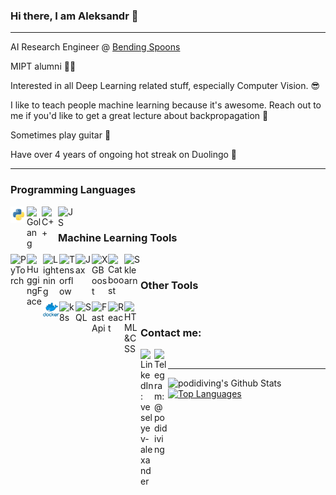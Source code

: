 ### Hi there, I am Aleksandr 👋

---

AI Research Engineer @ [Bending Spoons](https://bendingspoons.com)

MIPT alumni 🧑‍🔬

Interested in all Deep Learning related stuff, especially Computer Vision. 😎

I like to teach people machine learning because it's awesome. Reach out to me if you'd like to get a great lecture about backpropagation 🤩

Sometimes play guitar 🎸

Have over 4 years of ongoing hot streak on Duolingo 🦜

---

### Programming Languages  
<img align="left" alt="Python" width="26px" src="https://raw.githubusercontent.com/github/explore/80688e429a7d4ef2fca1e82350fe8e3517d3494d/topics/python/python.png" />
<img align="left" alt="Golang" width="24px" src="https://upload.wikimedia.org/wikipedia/commons/thumb/0/05/Go_Logo_Blue.svg/215px-Go_Logo_Blue.svg.png" />  
<img align="left" alt="C++" width="26px" src="https://upload.wikimedia.org/wikipedia/commons/1/18/ISO_C%2B%2B_Logo.svg" />
<img align="left" alt="JS" width="26px" src="https://w7.pngwing.com/pngs/640/199/png-transparent-javascript-logo-html-javascript-logo-angle-text-rectangle-thumbnail.png" />


<br />


### Machine Learning Tools  
<img align="left" alt="PyTorch" width="26px" src="https://2.bp.blogspot.com/-ofgG__VD7Zw/XCEs2OY92RI/AAAAAAAAAxU/9FT2qCmFlsEqGyr47117H086OnMu_xGCwCPcBGAYYCw/s1600/pytorch-logo.png" />
<img align="left" alt="HuggingFace" width="26px" src="https://avatars.githubusercontent.com/u/25720743?s=200&v=4" />
<img align="left" alt="Lightning" width="26px" src="https://avatars.githubusercontent.com/u/58386951?s=200&v=4" />
<img align="left" alt="Tensorflow" width="26px" src="https://cdn-images-1.medium.com/max/1200/1*iDQvKoz7gGHc6YXqvqWWZQ.png" />
<img align="left" alt="Jax" width="26px" src="https://encrypted-tbn0.gstatic.com/images?q=tbn:ANd9GcTB7nIlQLt9IuoFyec0QZgXbE2qcvS4pqp4VQ&usqp=CAU" />
<img align="left" alt="XGBoost" width="26px" src="https://upload.wikimedia.org/wikipedia/commons/6/69/XGBoost_logo.png" />
<img align="left" alt="Catboost" width="26px" src="https://upload.wikimedia.org/wikipedia/commons/c/cc/CatBoostLogo.png" />
<img align="left" alt="Sklearn" width="26px" src="https://e7.pngegg.com/pngimages/905/45/png-clipart-scikit-learn-python-scikit-logo-brand-learning-text-computer-thumbnail.png" />


<br />


### Other Tools
<img align="left" alt="Docker" width="26px" src="https://raw.githubusercontent.com/github/explore/80688e429a7d4ef2fca1e82350fe8e3517d3494d/topics/docker/docker.png" />
<img align="left" alt="k8s" width="26px" src="https://i0.wp.com/www.upnxtblog.com/wp-content/uploads/2017/11/kubernetes.jpg?fit=722%2C612&ssl=1" />
<img align="left" alt="SQL" width="26px" src="https://w7.pngwing.com/pngs/286/519/png-transparent-microsoft-azure-sql-database-microsoft-sql-server-azure-sql-data-warehouse-logo-text-logo-microsoft-azure.png" />
<img align="left" alt="FastApi" width="26px" src="https://cdn.worldvectorlogo.com/logos/fastapi.svg" />
<img align="left" alt="React" width="26px" src="https://w7.pngwing.com/pngs/403/269/png-transparent-react-react-native-logos-brands-in-colors-icon-thumbnail.png" />
<img align="left" alt="HTML&CSS" width="26px" src="https://upload.wikimedia.org/wikipedia/commons/thumb/1/10/CSS3_and_HTML5_logos_and_wordmarks.svg/1200px-CSS3_and_HTML5_logos_and_wordmarks.svg.png" />


<br />

### Contact me:

[<img align="left" alt="LinkedIn: veselyev-alexander" width="22px" src="https://cdn.jsdelivr.net/npm/simple-icons@v3/icons/linkedin.svg" />][linkedin]
[<img align="left" alt="Telegram: @podidiving" width="22px" src="https://w7.pngwing.com/pngs/772/115/png-transparent-computer-icons-telegram-logo-angle-white-triangle-thumbnail.png" />][telegram]


<br />

---
<img align="left" alt="podidiving's Github Stats" src="https://github-readme-stats.vercel.app/api?username=podidiving&show_icons=true&hide_border=true&theme=dracula" /> 

[![Top Languages](https://github-readme-stats.vercel.app/api/top-langs/?username=podidiving&count_private=true&langs_count=8&theme=dracula&layout=compact&hide=jupyter%20notebook,html,css)](https://github.com/anuraghazra/github-readme-stats)


[linkedin]: https://linkedin.com/in/veselyev-alexander
[telegram]: https://t.me/podidiving
